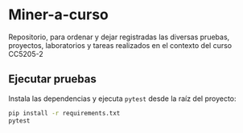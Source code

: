 # Miner-a-curso
Repositorio, para ordenar y dejar registradas las diversas pruebas, proyectos, laboratorios y tareas realizados en el contexto del curso CC5205-2

## Ejecutar pruebas

Instala las dependencias y ejecuta `pytest` desde la raíz del proyecto:

```bash
pip install -r requirements.txt
pytest
```
